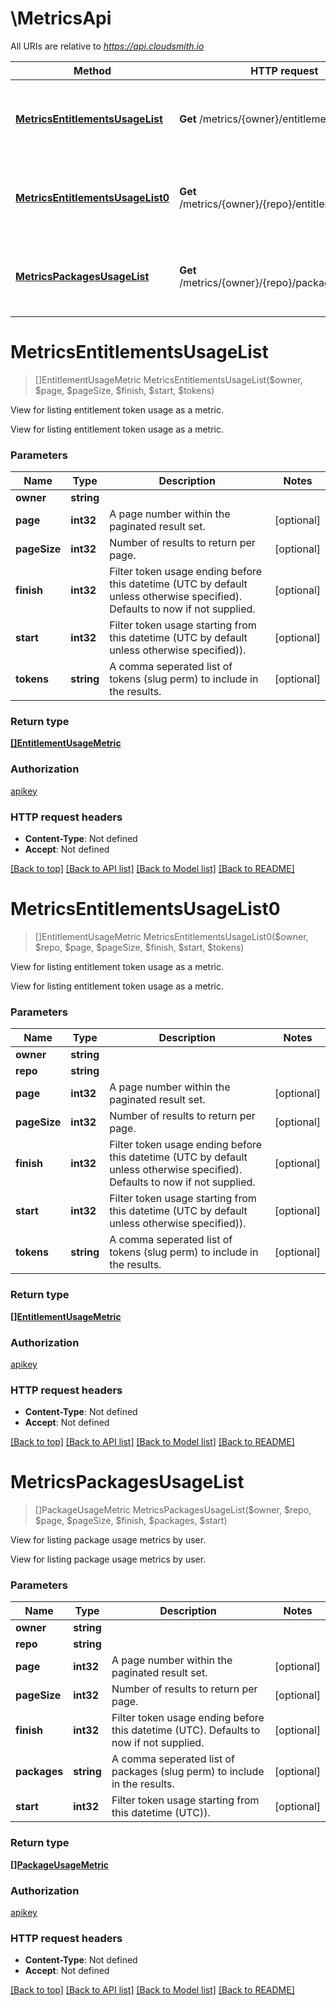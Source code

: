 # \MetricsApi

All URIs are relative to *https://api.cloudsmith.io*

Method | HTTP request | Description
------------- | ------------- | -------------
[**MetricsEntitlementsUsageList**](MetricsApi.md#MetricsEntitlementsUsageList) | **Get** /metrics/{owner}/entitlements/usage/ | View for listing entitlement token usage as a metric.
[**MetricsEntitlementsUsageList0**](MetricsApi.md#MetricsEntitlementsUsageList0) | **Get** /metrics/{owner}/{repo}/entitlements/usage/ | View for listing entitlement token usage as a metric.
[**MetricsPackagesUsageList**](MetricsApi.md#MetricsPackagesUsageList) | **Get** /metrics/{owner}/{repo}/packages/usage/ | View for listing package usage metrics by user.


# **MetricsEntitlementsUsageList**
> []EntitlementUsageMetric MetricsEntitlementsUsageList($owner, $page, $pageSize, $finish, $start, $tokens)

View for listing entitlement token usage as a metric.

View for listing entitlement token usage as a metric.


### Parameters

Name | Type | Description  | Notes
------------- | ------------- | ------------- | -------------
 **owner** | **string**|  | 
 **page** | **int32**| A page number within the paginated result set. | [optional] 
 **pageSize** | **int32**| Number of results to return per page. | [optional] 
 **finish** | **int32**| Filter token usage ending before this datetime (UTC by default unless otherwise specified). Defaults to now if not supplied. | [optional] 
 **start** | **int32**| Filter token usage starting from this datetime (UTC by default unless otherwise specified)). | [optional] 
 **tokens** | **string**| A comma seperated list of tokens (slug perm) to include in the results. | [optional] 

### Return type

[**[]EntitlementUsageMetric**](EntitlementUsageMetric.md)

### Authorization

[apikey](../README.md#apikey)

### HTTP request headers

 - **Content-Type**: Not defined
 - **Accept**: Not defined

[[Back to top]](#) [[Back to API list]](../README.md#documentation-for-api-endpoints) [[Back to Model list]](../README.md#documentation-for-models) [[Back to README]](../README.md)

# **MetricsEntitlementsUsageList0**
> []EntitlementUsageMetric MetricsEntitlementsUsageList0($owner, $repo, $page, $pageSize, $finish, $start, $tokens)

View for listing entitlement token usage as a metric.

View for listing entitlement token usage as a metric.


### Parameters

Name | Type | Description  | Notes
------------- | ------------- | ------------- | -------------
 **owner** | **string**|  | 
 **repo** | **string**|  | 
 **page** | **int32**| A page number within the paginated result set. | [optional] 
 **pageSize** | **int32**| Number of results to return per page. | [optional] 
 **finish** | **int32**| Filter token usage ending before this datetime (UTC by default unless otherwise specified). Defaults to now if not supplied. | [optional] 
 **start** | **int32**| Filter token usage starting from this datetime (UTC by default unless otherwise specified)). | [optional] 
 **tokens** | **string**| A comma seperated list of tokens (slug perm) to include in the results. | [optional] 

### Return type

[**[]EntitlementUsageMetric**](EntitlementUsageMetric.md)

### Authorization

[apikey](../README.md#apikey)

### HTTP request headers

 - **Content-Type**: Not defined
 - **Accept**: Not defined

[[Back to top]](#) [[Back to API list]](../README.md#documentation-for-api-endpoints) [[Back to Model list]](../README.md#documentation-for-models) [[Back to README]](../README.md)

# **MetricsPackagesUsageList**
> []PackageUsageMetric MetricsPackagesUsageList($owner, $repo, $page, $pageSize, $finish, $packages, $start)

View for listing package usage metrics by user.

View for listing package usage metrics by user.


### Parameters

Name | Type | Description  | Notes
------------- | ------------- | ------------- | -------------
 **owner** | **string**|  | 
 **repo** | **string**|  | 
 **page** | **int32**| A page number within the paginated result set. | [optional] 
 **pageSize** | **int32**| Number of results to return per page. | [optional] 
 **finish** | **int32**| Filter token usage ending before this datetime (UTC). Defaults to now if not supplied. | [optional] 
 **packages** | **string**| A comma seperated list of packages (slug perm) to include in the results. | [optional] 
 **start** | **int32**| Filter token usage starting from this datetime (UTC)). | [optional] 

### Return type

[**[]PackageUsageMetric**](PackageUsageMetric.md)

### Authorization

[apikey](../README.md#apikey)

### HTTP request headers

 - **Content-Type**: Not defined
 - **Accept**: Not defined

[[Back to top]](#) [[Back to API list]](../README.md#documentation-for-api-endpoints) [[Back to Model list]](../README.md#documentation-for-models) [[Back to README]](../README.md)

